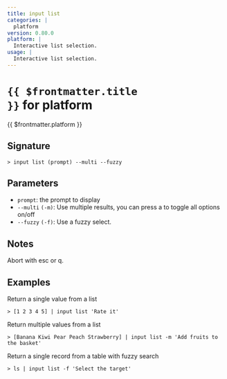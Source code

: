 ```yaml
---
title: input list
categories: |
  platform
version: 0.80.0
platform: |
  Interactive list selection.
usage: |
  Interactive list selection.
---
```


# <code>{{ $frontmatter.title }}</code> for platform

<div class='command-title'>{{ $frontmatter.platform }}</div>

## Signature

```> input list (prompt) --multi --fuzzy```

## Parameters

 -  `prompt`: the prompt to display
 -  `--multi` `(-m)`: Use multiple results, you can press a to toggle all options on/off
 -  `--fuzzy` `(-f)`: Use a fuzzy select.

## Notes
Abort with esc or q.
## Examples

Return a single value from a list
```shell
> [1 2 3 4 5] | input list 'Rate it'

```

Return multiple values from a list
```shell
> [Banana Kiwi Pear Peach Strawberry] | input list -m 'Add fruits to the basket'

```

Return a single record from a table with fuzzy search
```shell
> ls | input list -f 'Select the target'

```
